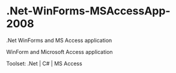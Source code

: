 # .Net-WinForms-MSAccessApp-2008
.Net WinForms and MS Access application

WinForm and Microsoft Access application


Toolset:
.Net | C# | MS Access
